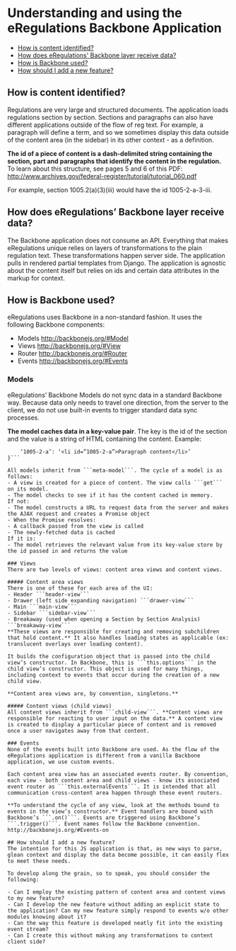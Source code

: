 # Understanding and using the eRegulations Backbone Application

- [How is content identified?](#how-is-content-identified)
- [How does eRegulations' Backbone layer receive data?](#how-does-eregulations-backbone-layer-receive-data)
- [How is Backbone used?](#how-is-backbone-used)
- [How should I add a new feature?](#how-should-i-add-a-new-feature)

## How is content identified?
Regulations are very large and structured documents. The application loads regulations section by section. Sections and paragraphs can also have different applications outside of the flow of reg text. For example, a paragraph will define a term, and so we sometimes display this data outside of the content area (in the sidebar) in its other context - as a definition.

**The id of a piece of content is a dash-delimited string containing the section, part and paragraphs that identify the content in the regulation.** To learn about this structure, see pages 5 and 6 of this PDF: http://www.archives.gov/federal-register/tutorial/tutorial_060.pdf

For example, section 1005.2(a)(3)(iii) would have the id 1005-2-a-3-iii.

## How does eRegulations’ Backbone layer receive data?
The Backbone application does not consume an API. Everything that makes eRegulations unique relies on layers of transformations to the plain regulation text. These transformations happen server side. The application pulls in rendered partial templates from Django. The application is agnostic about the content itself but relies on ids and certain data attributes in the markup for context.

## How is Backbone used?
eRegulations uses Backbone in a non-standard fashion. It uses the following Backbone components:
- Models http://backbonejs.org/#Model
- Views http://backbonejs.org/#View
- Router http://backbonejs.org/#Router
- Events http://backbonejs.org/#Events

### Models
eRegulations’ Backbone Models do not sync data in a standard Backbone way. Because data only needs to travel one direction, from the server to the client, we do not use built-in events to trigger standard data sync processes. 

**The model caches data in a key-value pair**. The key is the id of the section and the value is a string of HTML containing the content. Example:

```{
    ‘1005-2-a’: ‘<li id=”1005-2-a”>Paragraph content</li>’
}```

All models inherit from ```meta-model```. The cycle of a model is as follows:
- A view is created for a piece of content. The view calls ```get``` on its model.
- The model checks to see if it has the content cached in memory.
If not:
- The model constructs a URL to request data from the server and makes the AJAX request and creates a Promise object
- When the Promise resolves:
- A callback passed from the view is called
- The newly-fetched data is cached
If it is:
- The model retrieves the relevant value from its key-value store by the id passed in and returns the value

### Views
There are two levels of views: content area views and content views. 

##### Content area views
There is one of these for each area of the UI:
- Header ```header-view```
- Drawer (left side expanding navigation) ```drawer-view```
- Main ```main-view```
- Sidebar ```sidebar-view```
- Breakaway (used when opening a Section by Section Analysis) ```breakaway-view```
**These views are responsible for creating and removing subchildren that hold content.** It also handles loading states as applicable (ex: translucent overlays over loading content). 

It builds the configuration object that is passed into the child view’s constructor. In Backbone, this is ```this.options``` in the child view’s constructor. This object is used for many things, including context to events that occur during the creation of a new child view.

**Content area views are, by convention, singletons.**

##### Content views (child views)
All content views inherit from ```child-view```. **Content views are responsible for reacting to user input on the data.** A content view is created to display a particular piece of content and is removed once a user navigates away from that content.

### Events
None of the events built into Backbone are used. As the flow of the eRegulations application is different from a vanilla Backbone application, we use custom events.

Each content area view has an associated events router. By convention, each view - both content area and child views - know its associated event router as ```this.externalEvents```. It is intended that all communication cross-content area happen through these event routers.

**To understand the cycle of any view, look at the methods bound to events in the view’s constructor.** Event handlers are bound with Backbone’s ```.on()```. Events are triggered using Backbone’s ```.trigger()```. Event names follow the Backbone convention. http://backbonejs.org/#Events-on

## How should I add a new feature?
The intention for this JS application is that, as new ways to parse, glean context and display the data become possible, it can easily flex to meet these needs.

To develop along the grain, so to speak, you should consider the following:

- Can I employ the existing pattern of content area and content views to my new feature?
- Can I develop the new feature without adding an explicit state to the application? Can my new feature simply respond to events w/o other modules knowing about it?
- Can the way this feature is developed neatly fit into the existing event stream?
- Can I create this without making any transformations to content client side?
